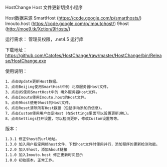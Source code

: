 ﻿HostChange Host 文件更新切换小程序

Host数据来源 
SmartHost (https://code.google.com/p/smarthosts/)
Imouto.host (https://code.google.com/p/imoutohost/)
9host (http://moe9.tk/Xction/9Hosts/)

运行需求： 管理员权限，.net4.5 运行库

下载地址：https://github.com/Catofes/HostChange/raw/master/HostChange/bin/Release/HostChange.exe

使用说明： 

	1、点击Update更新Host数据。
	2、点击Beijing使用SmartHost中的 北京服务器Host文件。
	3、点击US使用SmartHost中的 境外服务器Host文件。
	4、点击Imouto使用Imouto.host的Host文件。
	5、点击9host使用9host的Host文件。
	6、点击Reset清除所有Host数据（包括手动添加的信息）。
	7、点击Custom使用用户自定Host（在Settings里面可以设置更新URL）。
	8、点击Settings打开设置，可以检测更新，修改Custom设置等等。

版本：

	1.3.1 修正9host的url地址。
	1.3.0 加入用户指定网络host文件，下载host文件时使用并行，添加程序的更新检测功能。
	1.2.0 加入9host，添加About链接
	1.1.0 加入Imouto.host 修正更新时间显示
	1.0.0 初始版本，正常工作。
